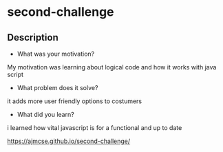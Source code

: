 # second-challenge

## Description

- What was your motivation?


My motivation was learning about logical code and how it works with java script

- What problem does it solve?

it adds more user friendly options to costumers

- What did you learn?

i learned how vital javascript is for a functional and up to date 

https://ajmcse.github.io/second-challenge/
